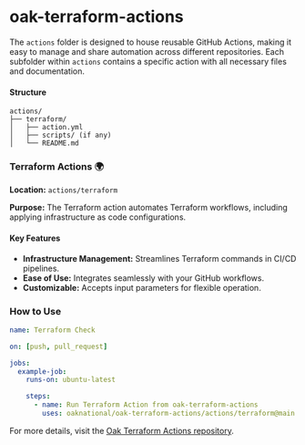 # oak-terraform-actions

The `actions` folder is designed to house reusable GitHub Actions, making it easy to manage and share automation across different repositories. Each subfolder within `actions` contains a specific action with all necessary files and documentation.

#### Structure

```plaintext
actions/
├── terraform/
│   ├── action.yml
│   ├── scripts/ (if any)
│   └── README.md
```

### Terraform Actions 🌍

**Location:** `actions/terraform`

**Purpose:** The Terraform action automates Terraform workflows, including applying infrastructure as code configurations.

#### Key Features

- **Infrastructure Management:** Streamlines Terraform commands in CI/CD pipelines.
- **Ease of Use:** Integrates seamlessly with your GitHub workflows.
- **Customizable:** Accepts input parameters for flexible operation.

### How to Use

```yaml
name: Terraform Check

on: [push, pull_request]

jobs:
  example-job:
    runs-on: ubuntu-latest

    steps:
      - name: Run Terraform Action from oak-terraform-actions
        uses: oaknational/oak-terraform-actions/actions/terraform@main
```

For more details, visit the [Oak Terraform Actions repository](https://github.com/oaknational/oak-terraform-actions).
